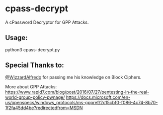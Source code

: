 # cpass-decrypt
A cPassword Decryptor for GPP Attacks.

## Usage:
python3 cpass-decrypt.py <cPassword>
  
## Special Thanks to:
[@WizzardAlfredo](https://github.com/WizardAlfredo) for passing me his knowledge on Block Ciphers.


More about GPP Attacks:
https://www.rapid7.com/blog/post/2016/07/27/pentesting-in-the-real-world-group-policy-pwnage/
https://docs.microsoft.com/en-us/openspecs/windows_protocols/ms-gppref/2c15cbf0-f086-4c74-8b70-1f2fa45dd4be?redirectedfrom=MSDN
